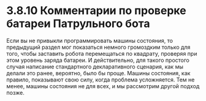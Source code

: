 # 3.8.10 Комментарии по проверке батареи Патрульного бота

Если вы не привыкли программировать машины состояния, то предыдущий раздел мог показаться немного громоздким только для того, чтобы заставить робота перемещаться по квадрату, проверяя при этом уровень заряда батареи. И действительно, для такого простого случая написание стандартного декларативного сценария, как мы делали это ранее, вероятно, было бы проще. Машины состояния, как правило, показывают свою силу, когда проблема усложняется. Тем не менее, машины состояния не для всех, и мы рассмотрим другой подход позже.

